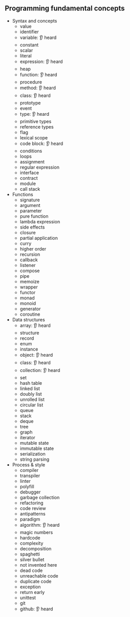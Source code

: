 ## Programming fundamental concepts

- Syntax and concepts
  - value
  - identifier
  - variable: 👂 heard
  - constant
  - scalar
  - literal
  - expression: 👂 heard
  - heap
  - function: 👂 heard
  - procedure
  - method: 👂 heard
  - class: 👂 heard
  - prototype
  - event
  - type: 👂 heard
  - primitive types
  - reference types
  - flag
  - lexical scope
  - code block: 👂 heard
  - conditions
  - loops
  - assignment
  - regular expression
  - interface
  - contract
  - module
  - call stack
- Functions
  - signature
  - argument
  - parameter
  - pure function
  - lambda expression
  - side effects
  - closure
  - partial application
  - curry
  - higher order
  - recursion
  - callback
  - listener
  - compose
  - pipe
  - memoize
  - wrapper
  - functor
  - monad
  - monoid
  - generator
  - coroutine
- Data structures
  - array: 👂 heard
  - structure
  - record
  - enum
  - instance
  - object: 👂 heard
  - class: 👂 heard
  - collection: 👂 heard
  - set
  - hash table
  - linked list
  - doubly list
  - unrolled list
  - circular list
  - queue
  - stack
  - deque
  - tree
  - graph
  - iterator
  - mutable state
  - immutable state
  - serialization
  - string parsing
- Process & style
  - compiler
  - transpiler
  - linter
  - polyfill
  - debugger
  - garbage collection
  - refactoring
  - code review
  - antipatterns
  - paradigm
  - algorithm: 👂 heard
  - magic numbers
  - hardcode
  - complexity
  - decomposition
  - spaghetti
  - silver bullet
  - not invented here
  - dead code
  - unreachable code
  - duplicate code
  - exception
  - return early
  - unittest
  - git
  - github: 👂 heard
